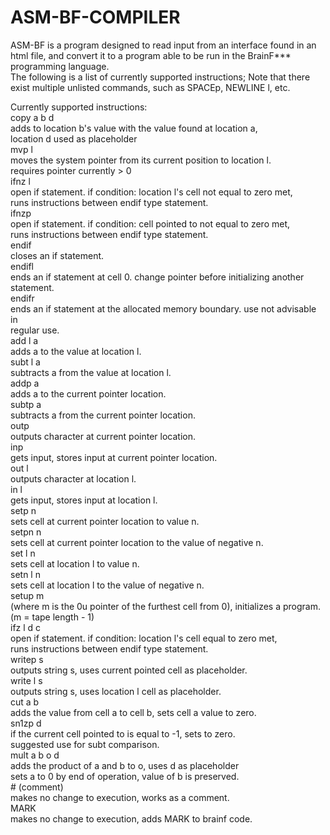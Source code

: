# ASM-BF-COMPILER

ASM-BF is a program designed to read input from an interface found in an html file, and convert it to a program able to be run in the BrainF*** programming language. <br>
The following is a list of currently supported instructions; Note that there exist multiple unlisted commands, such as SPACEp, NEWLINE l, etc. 

Currently supported instructions: <br>
copy a b d<br>
  adds to location b's value with the value found at location a, <br>
  location d used as placeholder<br>
mvp l<br>
  moves the system pointer from its current position to location l. <br>
  requires pointer currently > 0<br>
ifnz l<br>
  open if statement. if condition: location l's cell not equal to zero met, <br>
  runs instructions between endif type statement. <br>
ifnzp<br>
  open if statement. if condition: cell pointed to not equal to zero met, <br>
  runs instructions between endif type statement. <br>
endif<br>
  closes an if statement. <br>
endifl<br>
  ends an if statement at cell 0. change pointer before initializing another<br>
  statement. <br>
endifr<br>
  ends an if statement at the allocated memory boundary. use not advisable in<br>
  regular use. <br>
add l a<br>
  adds a to the value at location l. <br>
subt l a<br>
  subtracts a from the value at location l. <br>
addp a<br>
  adds a to the current pointer location. <br>
subtp a<br>
  subtracts a from the current pointer location. <br>
outp<br>
  outputs character at current pointer location. <br>
inp<br>
  gets input, stores input at current pointer location. <br>
out l<br>
  outputs character at location l. <br>
in l<br>
  gets input, stores input at location l. <br>
setp n<br>
  sets cell at current pointer location to value n. <br>
setpn n<br>
  sets cell at current pointer location to the value of negative n. <br>
set l n<br>
  sets cell at location l to value n. <br>
setn l n<br>
  sets cell at location l to the value of negative n. <br>
setup m<br>
  (where m is the 0u pointer of the furthest cell from 0), initializes a program. (m = tape length - 1)<br>
ifz l d c<br>
  open if statement. if condition: location l's cell equal to zero met, <br>
  runs instructions between endif type statement. <br>
writep s<br>
  outputs string s, uses current pointed cell as placeholder. <br>
write l s<br>
  outputs string s, uses location l cell as placeholder. <br>
cut a b<br>
  adds the value from cell a to cell b, sets cell a value to zero. <br>
sn1zp d<br>
  if the current cell pointed to is equal to -1, sets to zero. <br>
  suggested use for subt comparison. <br>
mult a b o d<br>
  adds the product of a and b to o, uses d as placeholder<br>
  sets a to 0 by end of operation, value of b is preserved. <br>
\# (comment)<br>
  makes no change to execution, works as a comment. <br>
MARK<br>
  makes no change to execution, adds MARK to brainf code. <br>
